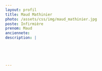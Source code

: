 ```yaml
---
layout: profil
title: Maud Mathinier
photo: /assets/css/img/maud_mathinier.jpg
poste: Infirmière
prenom: Maud
anciennete: 
description: |
 

  

  
---
```

